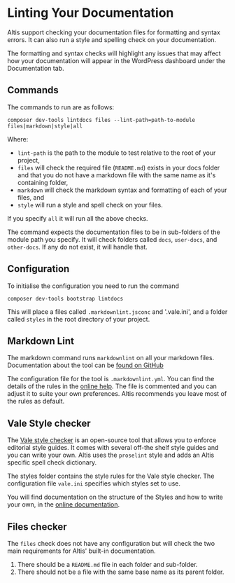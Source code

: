 # Linting Your Documentation

Altis support checking your documentation files for formatting and syntax errors. It can also run a style and spelling check on your
documentation.

The formatting and syntax checks will highlight any issues that may affect how your documentation will appear in the WordPress
dashboard under the Documentation tab.

## Commands

The commands to run are as follows:

```shell
composer dev-tools lintdocs files --lint-path=path-to-module files|markdown|style|all
```

Where:

- `lint-path` is the path to the module to test relative to the root of your project,
- `files` will check the required file (`README.md`) exists in your docs folder and that you do not have a markdown file with the
  same name as it's containing folder,
- `markdown` will check the markdown syntax and formatting of each of your files, and
- `style` will run a style and spell check on your files.

If you specify `all` it will run all the above checks.

The command expects the documentation files to be in sub-folders of the module path you specify. It will check folders
called `docs`, `user-docs`, and `other-docs`. If any do not exist, it will handle that.

## Configuration

To initialise the configuration you need to run the command

```shell
composer dev-tools bootstrap lintdocs
```

This will place a files called `.markdownlint.jsconc` and '.vale.ini', and a folder called `styles` in the root directory of your
project.

## Markdown Lint

The markdown command runs `markdownlint` on all your markdown files. Documentation about the tool can
be [found on GitHub](https://github.com/DavidAnson/markdownlint)

The configuration file for the tool is `.markdownlint.yml`. You can find the details of the rules in
the [online help](https://github.com/DavidAnson/markdownlint/blob/main/doc/Rules.md). The file is commented and you can adjust it to
suite your own preferences. Altis recommends you leave most of the rules as default.

## Vale Style checker

The [Vale style checker](https://vale.sh/) is an open-source tool that allows you to enforce editorial style guides. It comes with
several off-the shelf style guides and you can write your own. Altis uses the `proselint` style and adds an Altis specific spell
check dictionary.

The styles folder contains the style rules for the Vale style checker. The configuration file `vale.ini` specifies which styles set
to use.

You will find documentation on the structure of the Styles and how to write your own, in
the [online documentation](https://vale.sh/docs/).

## Files checker

The `files` check does not have any configuration but will check the two main requirements for Altis' built-in documentation.

1. There should be a `README.md` file in each folder and sub-folder.
2. There should not be a file with the same base name as its parent folder.

